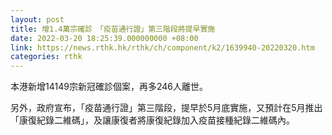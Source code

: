 ```yaml
---
layout: post
title: 增1.4萬宗確診　「疫苗通行證」第三階段將提早實施
date: 2022-03-20 18:25:39.000000000 +08:00
link: https://news.rthk.hk/rthk/ch/component/k2/1639940-20220320.htm
categories: rthk
---
```


本港新增14149宗新冠確診個案，再多246人離世。

另外，政府宣布，「疫苗通行證」第三階段，提早於5月底實施，又預計在5月推出「康復紀錄二維碼」，及讓康復者將康復紀錄加入疫苗接種紀錄二維碼內。
